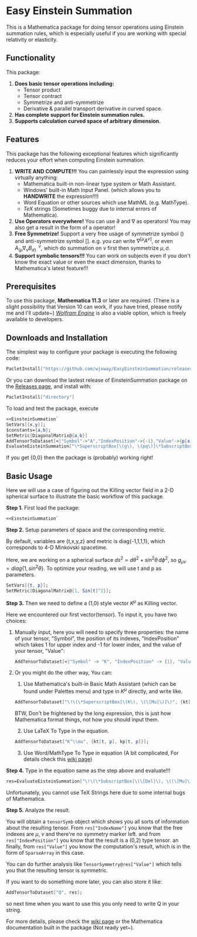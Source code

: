 # Easy Einstein Summation

This is a Mathematica package for doing tensor operations using Einstein summation rules, which is especially useful if you are working with special relativity or elasticity.

## Functionality

This package:

1. **Does basic tensor operations including:**
   - Tensor product
   - Tensor contract
   - Symmetrize and anti-symmetrize
   - Derivative & parallel transport derivative in curved space.
2. **Has complete support for Einstein summation rules.**
3. **Supports calculation curved space of arbitrary dimension.**

## Features

This package has the following exceptional features which significantly reduces your effort when computing Einstein summation.

1. **WRITE AND COMPUTE!!!** You can painlessly input the expression using virtually anything:
   - Mathematica built-in non-linear type system or Math Assistant.
   - Windows' built-in Math Input Panel. (which allows you to **HANDWRITE** the expression!!!)
   - Word Equation or other sources which use MathML (e.g. MathType).
   - $TeX$ strings (Sometimes buggy due to internal errors of Mathematica).
2. **Use Operators everywhere!** You can use $\partial$ and $\nabla$ as operators! You may also get a result in the form of a operator!
3. **Free Symmetrize!** Support a very free usage of symmetrize symbol () and anti-symmetrize symbol []. e.g. you can write $\nabla^{[\mu} A^{\nu]}$, or even $A_{(\mu} \nabla_\nu B_{\sigma)}^{\ \ \nu}$, which do summation on $\nu$ first then symmetrize $\mu, \sigma$.
4. **Support symbolic tensors!!!** You can work on subjects even if you don't know the exact value or even the exact dimension, thanks to Mathematica's latest feature!!!



## Prerequisites

To use this package, **Mathematica 11.3** or later are required. (There is a slight possibility that Version 10 can work, if you have tried, please notify me and I'll update~) [*Wolfram Engine*](https://www.wolfram.com/engine/) is also a viable option, which is freely available to developers.



## Downloads and Installation

The simplest way to configure your package is executing the following code:

```mathematica
PacletInstall["https://github.com/wjxway/EasyEinsteinSummation/releases/download/0.1.0/EinsteinSummation-0.1.0.paclet"]
```

Or you can download the lastest release of EinsteinSummation package on the [Releases page](https://github.com/wjxway/EasyEinsteinSummation/releases), and install with:

```mathematica
PacletInstall["directory"]
```

To load and test the package, execute

```mathematica
<<EinsteinSummation`
SetVars[{x,y}];
$constants={a,b};
SetMetric[DiagonalMatrix@{a,b}]
AddTensorToDataset[<|"Symbol"->"A","IndexPosition"->{-1},"Value"->{p[x,y],q[x,y]}|>]
EvaluateEisteinSummation["\*SuperscriptBox[\(g\), \(pq\)]\*SubscriptBox[\(\[Del]\), \([p\)]\*SubscriptBox[\(\[Del]\), \(\(q\)\(]\)\)]\*SuperscriptBox[\(A\), \(r\)]"]["Value"]//Normal
```

If you get {0,0} then the package is (probably) working right!



## Basic Usage

Here we will use a case of figuring out the Killing vector field in a 2-D spherical surface to illustrate the basic workflow of this package.



**Step 1.** First load the package:

```mathematica
<<EinsteinSummation`
```

**Step 2.** Setup parameters of space and the corresponding metric. 

By default, variables are {t,x,y,z} and metric is diag{-1,1,1,1}, which corresponds to 4-D Minkovski spacetime.

Here, we are working on a spherical surface $ds^2=d\theta^2+sin^2\theta\,d\phi^2$, so $g_{\mu\nu}=diag\{1,sin^2\theta\}$. To optimize your reading, we will use t and p as parameters.

```mathematica
SetVars[{t, p}];
SetMetric[DiagonalMatrix@{1, Sin[t]^2}];
```

**Step 3.** Then we need to define a (1,0) style vector $K^\mu$ as Killing vector.

Here we encountered our first vector(tensor). To input it, you have two choices:

1. Manually input, here you will need to specify three properties: the name of your tensor, "Symbol", the position of its indexes, "IndexPosition" which takes 1 for upper index and -1 for lower index, and the value of your tensor, "Value":

   ```mathematica
   AddTensorToDataset[<|"Symbol" -> "K", "IndexPosition" -> {1}, "Value" -> {kt[t, p], kp[t, p]}|>];
   ```

2. Or you might do the other way, You can:

   1. Use Mathematica's built-in Basic Math Assistant (which can be found under Palettes menu) and type in $K^\mu$ directly, and write like.

   ```mathematica
   AddTensorToDataset["\!\(\*SuperscriptBox[\(K\), \(\[Mu]\)]\)", {kt[t, p], kp[t, p]}];
   ```
   BTW, Don't be frightened by the long expression, this is just how Mathematica format things, not how you should input them.

   2. Use LaTeX To Type in the equation.

   ```mathematica
   AddTensorToDataset["K^\\mu", {kt[t, p], kp[t, p]}];
   ```

   3. Use Word/MathType To Type in equation (A bit complicated, For details check this [wiki page](https://github.com/wjxway/EasyEinsteinSummation/wiki))

**Step 4.** Type in the equation same as the step above and evaluate!!!

   ```mathematica
   res=EvaluateEisteinSummation["\!\(\*SubscriptBox[\(\[Del]\), \((\[Mu]\)]\)\!\(\*SubscriptBox[\(K\), \(\(\[Nu]\)\()\)\)]\)"]
   ```

   Unfortunately, you cannot use TeX Strings here due to some internal bugs of Mathematica.

**Step 5.** Analyze the result.

You will obtain a ``tensorSymb`` object which shows you all sorts of information about the resulting tensor. From ``res["IndexName"]`` you know that the free indexes are $\mu,\;\nu$ and there're no symmetry marker left. and from ``res["IndexPosition"]`` you know that the result is a (0,2) type tensor. an finally, from ``res["Value"]`` you know the computation's result, which is in the form of ``SparseArray`` in this case.

You can do further analysis like ``TensorSymmetry@res["Value"]`` which tells you that the resulting tensor is symmetric.

If you want to do something more later, you can also store it like:

```mathematica
AddTensorToDataset["Q", res];
```

so next time when you want to use this you only need to write Q in your string.



For more details, please check the [wiki page](https://github.com/wjxway/EasyEinsteinSummation/wiki) or the Mathematica documentation built in the package (Not ready yet~).
